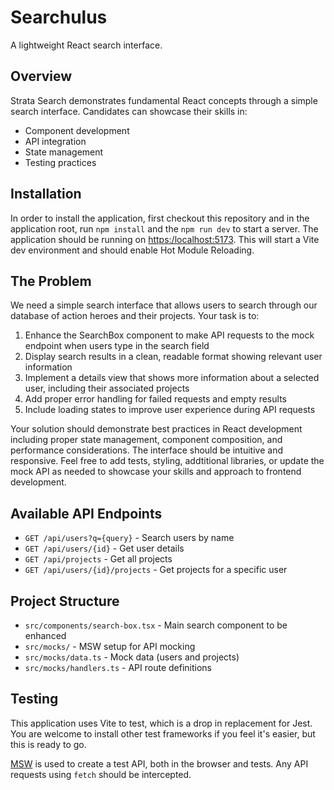 # Searchulus

A lightweight React search interface.

## Overview

Strata Search demonstrates fundamental React concepts through a simple search interface. Candidates can showcase their skills in:
- Component development
- API integration
- State management
- Testing practices

## Installation

In order to install the application, first checkout this repository and in the application root, run `npm install` and the `npm run dev` to start a server. The application should be running on [https:/localhost:5173](https:/localhost:5173). This will start a Vite dev environment and should enable Hot Module Reloading.

## The Problem

We need a simple search interface that allows users to search through our database of action heroes and their projects. Your task is to:

1. Enhance the SearchBox component to make API requests to the mock endpoint when users type in the search field
2. Display search results in a clean, readable format showing relevant user information
3. Implement a details view that shows more information about a selected user, including their associated projects
4. Add proper error handling for failed requests and empty results
5. Include loading states to improve user experience during API requests

Your solution should demonstrate best practices in React development including proper state management, component composition, and performance considerations. The interface should be intuitive and responsive.
Feel free to add tests, styling, addtitional libraries, or update the mock API as needed to showcase your skills and approach to frontend development.

## Available API Endpoints

- `GET /api/users?q={query}` - Search users by name
- `GET /api/users/{id}` - Get user details
- `GET /api/projects` - Get all projects
- `GET /api/users/{id}/projects` - Get projects for a specific user

## Project Structure

- `src/components/search-box.tsx` - Main search component to be enhanced
- `src/mocks/` - MSW setup for API mocking
- `src/mocks/data.ts` - Mock data (users and projects)
- `src/mocks/handlers.ts` - API route definitions

## Testing

This application uses Vite to test, which is a drop in replacement for Jest. You are welcome to install other test frameworks if you feel it's easier, but this is ready to go.

[MSW](https://mswjs.io) is used to create a test API, both in the browser and tests. Any API requests using `fetch` should be intercepted.
